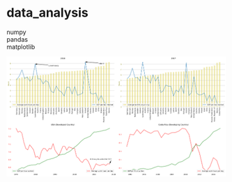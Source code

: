 # data_analysis

numpy  
pandas  
matplotlib

![Example picture generated in one of the examples](https://github.com/xcycharles/data_analysis/blob/master/Hours_worked_by_countryy.png)
